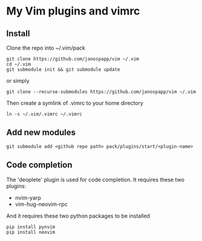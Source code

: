 # My Vim plugins and vimrc

## Install

Clone the repo into ~/.vim/pack

```
git clone https://github.com/janospapp/vim ~/.vim
cd ~/.vim
git submodule init && git submodule update
```

or simply

`git clone --recurse-submodules https://github.com/janospapp/vim ~/.vim`

Then create a symlink of .vimrc to your home directory

`ln -s ~/.vim/.vimrc ~/.vimrc`

## Add new modules

`git submodule add <github repo path> pack/plugins/start/<plugin-name>`

## Code completion

The 'deoplete' plugin is used for code completion. It requires these two plugins:
* nvim-yarp
* vim-hug-neovim-rpc

And it requires these two python packages to be installed

```
pip install pynvim
pip install neovim
```
